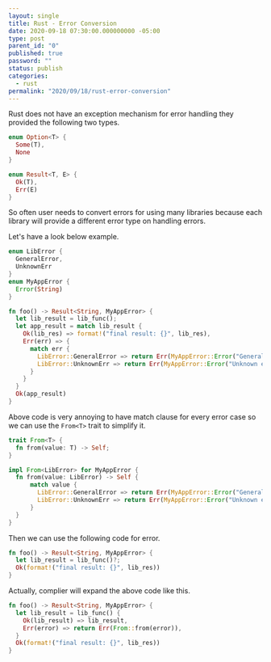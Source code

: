 ```yaml
---
layout: single
title: Rust - Error Conversion
date: 2020-09-18 07:30:00.000000000 -05:00
type: post
parent_id: "0"
published: true
password: ""
status: publish
categories:
  - rust
permalink: "2020/09/18/rust-error-conversion"
---
```


Rust does not have an exception mechanism for error handling they provided the following two types.

```rust
enum Option<T> {
  Some(T),
  None
}

enum Result<T, E> {
  Ok(T),
  Err(E)
}
```

So often user needs to convert errors for using many libraries because each library will provide a different error type on handling errors.

Let's have a look below example.

```rust
enum LibError {
  GeneralError,
  UnknownErr
}
enum MyAppError {
  Error(String)
}
```

```rust
fn foo() -> Result<String, MyAppError> {
  let lib_result = lib_func();
  let app_result = match lib_result {
    Ok(lib_res) => format!("final result: {}", lib_res),
    Err(err) => {
      match err {
        LibError::GeneralError => return Err(MyAppError::Error("General error".to_string())),
        LibError::UnknownErr => return Err(MyAppError::Error("Unknown error".to_string())),
      }
    }
  }
  Ok(app_result)
}
```

Above code is very annoying to have match clause for every error case so we can use the `From<T>` trait to simplify it.

```rust
trait From<T> {
  fn from(value: T) -> Self;
}

impl From<LibError> for MyAppError {
  fn from(value: LibError) -> Self {
      match value {
        LibError::GeneralError => return Err(MyAppError::Error("General error".to_string())),
        LibError::UnknownErr => return Err(MyAppError::Error("Unknown error".to_string())),
      }
  }
}
```

Then we can use the following code for error.

```rust
fn foo() -> Result<String, MyAppError> {
  let lib_result = lib_func()?;
  Ok(format!("final result: {}", lib_res))
}
```

Actually, complier will expand the above code like this.

```rust
fn foo() -> Result<String, MyAppError> {
  let lib_result = lib_func() {
    Ok(lib_result) => lib_result,
    Err(error) => return Err(From::from(error)),
  }
  Ok(format!("final result: {}", lib_res))
}
```

